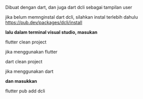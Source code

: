 Dibuat dengan dart, dan juga dart dcli sebagai tampilan user

jika belum memnginstal dart dcli, silahkan instal terlebih dahulu
https://pub.dev/packages/dcli/install

**lalu dalam terminal visual studio, masukan**


flutter clean project

jika menggunakan flutter


dart clean project

jika menggunakan dart

**dan masukkan**

flutter pub add dcli
